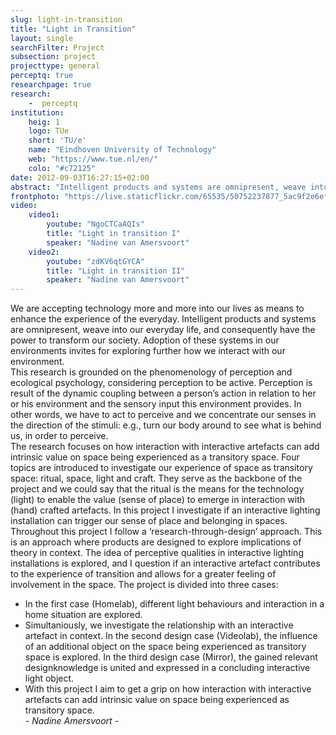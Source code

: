```yaml
---
slug: light-in-transition
title: "Light in Transition"
layout: single
searchFilter: Project
subsection: project
projecttype: general
perceptq: true
researchpage: true
research: 
    -  perceptq
institution:
    heig: 1
    logo: TUe
    short: 'TU/e'
    name: "Eindhoven University of Technology"
    web: "https://www.tue.nl/en/"
    colo: "#c72125"
date: 2012-09-03T16:27:15+02:00
abstract: "Intelligent products and systems are omnipresent, weave into our everyday life, and consequently have the power to transform our society. Adoption of these systems in our environments invites for exploring further how we interact with our environment.<br/>by Nadine Amersvoort"
frontphoto: "https://live.staticflickr.com/65535/50752237877_5ac9f2e6ef.jpg"
video:
    video1:
        youtube: "NgoCTCaAQIs"
        title: "Light in transition I"
        speaker: "Nadine van Amersvoort"
    video2:
        youtube: "zdKV6qtGYCA"
        title: "Light in transition II"
        speaker: "Nadine van Amersvoort"
---
```

We are accepting technology more and more into our lives as means to enhance the experience of the everyday. Intelligent products and systems are omnipresent, weave into our everyday life, and consequently have the power to transform our society. Adoption of these systems in our environments invites for exploring further how we interact with our environment.  
This research is grounded on the phenomenology of perception and ecological psychology, considering perception to be active. Perception is result of the dynamic coupling between a person’s action in relation to her or his environment and the sensory input this environment provides. In other words, we have to act to perceive and we concentrate our senses in the direction of the stimuli: e.g., turn our body around to see what is behind us, in order to perceive.  
The research focuses on how interaction with interactive artefacts can add intrinsic value on space being experienced as a transitory space. Four topics are introduced to investigate our experience of space as transitory space: ritual, space, light and craft. They serve as the backbone of the project and we could say that the ritual is the means for the technology (light) to enable the value (sense of place) to emerge in interaction with (hand) crafted artefacts. In this project I investigate if an interactive lighting installation can trigger our sense of place and belonging in spaces.  
Throughout this project I follow a ‘research-through-design’ approach. This is an approach where products are designed to explore implications of theory in context. The idea of perceptive qualities in interactive lighting installations is explored, and I question if an interactive artefact contributes to the experience of transition and allows for a greater feeling of involvement in the space. The project is divided into three cases:<br>
- In the first case (Homelab), different light behaviours and interaction in a home situation are explored.
- Simultaniously, we investigate the relationship with an interactive artefact in context. In the second design case (Videolab), the influence of an additional object on the space being experienced as transitory space is explored. In the third design case (Mirror), the gained relevant designknowledge is united and expressed in a concluding interactive light object.<br>
- With this project I aim to get a grip on how interaction with interactive artefacts can add intrinsic value on space being experienced as transitory space.  
*- Nadine Amersvoort -*
